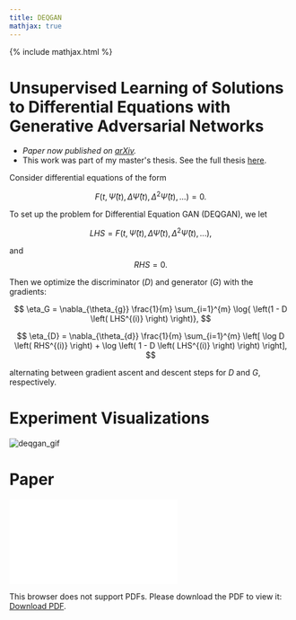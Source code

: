 ```yaml
---
title: DEQGAN
mathjax: true
---
```


{% include mathjax.html %}

# Unsupervised Learning of Solutions to Differential Equations with Generative Adversarial Networks

- *Paper now published on [arXiv](https://arxiv.org/abs/2007.11133).*
- This work was part of my master's thesis. See the full thesis [here](denn.md).

Consider differential equations of the form

$$F\left(t, \hat{\Psi}(t), \Delta \hat{\Psi}(t), \Delta^2 \hat{\Psi}(t), ...\right) = 0.$$

To set up the problem for Differential Equation GAN (DEQGAN), we let

$$ LHS = F\left(t, \hat{\Psi}(t), \Delta \hat{\Psi}(t), \Delta^2 \hat{\Psi}(t), ...\right), $$

and $$ RHS = 0. $$

Then we optimize the discriminator ($D$) and generator ($G$) with the gradients:

$$ \eta_G = \nabla_{\theta_{g}} \frac{1}{m} \sum_{i=1}^{m} \log{ \left(1 - D \left( LHS^{(i)} \right) \right)}, $$

$$ \eta_{D} = \nabla_{\theta_{d}} \frac{1}{m} \sum_{i=1}^{m} \left[ \log D \left( RHS^{(i)} \right) + \log \left( 1 - D \left( LHS^{(i)} \right) \right) \right], $$

alternating between gradient ascent and descent steps for $D$ and $G$, respectively.

# Experiment Visualizations

![deqgan_gif](deqgan.gif)

# Paper

<object data="GAN_Paper__NeurIPS_Preprint.pdf" type="application/pdf" width="700px" height="500px">
    <embed src="GAN_Paper__NeurIPS_Preprint.pdf">
        <p>This browser does not support PDFs. Please download the PDF to view it: <a href="GAN_Paper__NeurIPS_Preprint.pdf">Download PDF</a>.</p>
    </embed>
</object>

<br />
